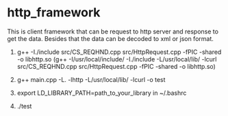 # http_framework
This is client framework that can be request to http server and response to get the data. Besides that the data can be decoded to xml or json format.

1. g++ -I./include src/CS_REQHND.cpp src/HttpRequest.cpp -fPIC -shared -o libhttp.so
   (g++ -I/usr/local/include/ -I./include -L/usr/local/lib/ -lcurl src/CS_REQHND.cpp src/HttpRequest.cpp -fPIC -shared -o libhttp.so)

2. g++ main.cpp -L. -lhttp -L/usr/local/lib/ -lcurl -o test

3. export LD_LIBRARY_PATH=path_to_your_library in ~/.bashrc

4. ./test
